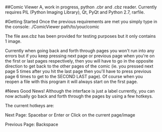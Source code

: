 ##Comic Viewer
A, work in progress, python .cbr and .cbz reader.
Currently requires PIL (Python Imaging Library), Qt, PyQt and Python 2.7, rarfile.

#Getting Started
Once the previous requirements are met you simply type in the console:
./ComicViewer path/to/your/comic

The file axe.cbz has been provided for testing purposes but it only contains 1 image.

Currently when going back and forth through pages you won't run into any errors but if you keep pressing next page or previous page when you're on the first or last pages respectively, then you will have to go in the opposite direction to get back to the other pages of the comic (ie. you pressed next page 5 times after you hit the last page then you'll have to press previous page 6 times to get to the SECOND LAST page). Of course when you reopen a file with this program it will always start on the first page.

#News
Good News! Although the interface is just a label currently, you can now actually go back and forth through the pages by using a few hotkeys. 

The current hotkeys are:

Next Page: Spacebar or Enter or Click on the current page/image

Previous Page: Backspace
